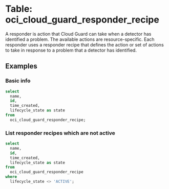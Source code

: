 # Table: oci_cloud_guard_responder_recipe

A responder is action that Cloud Guard can take when a detector has identified a problem. The available actions are resource-specific. Each responder uses a responder recipe that defines the action or set of actions to take in response to a problem that a detector has identified.

## Examples

### Basic info

```sql
select
  name,
  id,
  time_created,
  lifecycle_state as state
from
  oci_cloud_guard_responder_recipe;
```

### List responder recipes which are not active

```sql
select
  name,
  id,
  time_created,
  lifecycle_state as state
from
  oci_cloud_guard_responder_recipe
where
  lifecycle_state <> 'ACTIVE';
```
